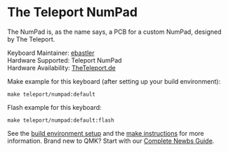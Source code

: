 # The Teleport NumPad

The NumPad is, as the name says, a PCB for a custom NumPad, designed by The Teleport.

Keyboard Maintainer: [ebastler](https://github.com/ebastler)  
Hardware Supported: Teleport NumPad  
Hardware Availability: [TheTeleport.de](https://www.theteleport.de/)

Make example for this keyboard (after setting up your build environment):

    make teleport/numpad:default

Flash example for this keyboard:

    make teleport/numpad:default:flash

See the [build environment setup](https://docs.qmk.fm/#/getting_started_build_tools) and the [make instructions](https://docs.qmk.fm/#/getting_started_make_guide) for more information. Brand new to QMK? Start with our [Complete Newbs Guide](https://docs.qmk.fm/#/newbs).


